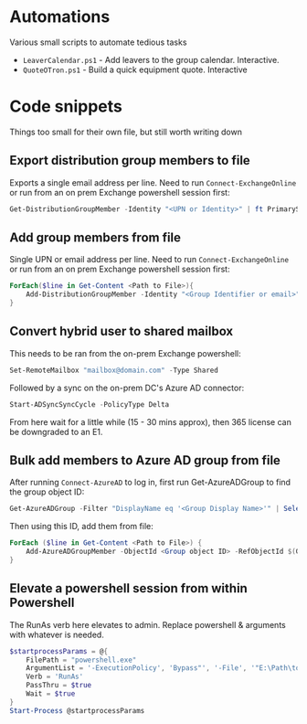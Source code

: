 # Automations
Various small scripts to automate tedious tasks

* `LeaverCalendar.ps1` - Add leavers to the group calendar. Interactive.
* `QuoteOTron.ps1` - Build a quick equipment quote. Interactive

# Code snippets
Things too small for their own file, but still worth writing down

## Export distribution group members to file
Exports a single email address per line. Need to run `Connect-ExchangeOnline` or run from an on prem Exchange powershell session first:
```powershell
Get-DistributionGroupMember -Identity "<UPN or Identity>" | ft PrimarySmtpAddress > /path/to/output.txt
```

## Add group members from file
Single UPN or email address per line. Need to run `Connect-ExchangeOnline` or run from an on prem Exchange powershell session first:
```powershell
ForEach($line in Get-Content <Path to File>){
    Add-DistributionGroupMember -Identity "<Group Identifier or email>" -Member $line.trim() 
}
```

## Convert hybrid user to shared mailbox
This needs to be ran from the on-prem Exchange powershell:
```powershell
Set-RemoteMailbox "mailbox@domain.com" -Type Shared
```

Followed by a sync on the on-prem DC's Azure AD connector:
```powershell
Start-ADSyncSyncCycle -PolicyType Delta
```

From here wait for a little while (15 - 30 mins approx), then 365 license can be downgraded to an E1.

## Bulk add members to Azure AD group from file
After running `Connect-AzureAD` to log in, first run Get-AzureADGroup to find the group object ID:
```powershell
Get-AzureADGroup -Filter "DisplayName eq '<Group Display Name>'" | Select ObjectID
```

Then using this ID, add them from file:
```powershell
ForEach ($line in Get-Content <Path to File>) {
    Add-AzureADGroupMember -ObjectId <Group object ID> -RefObjectId $(Get-AzureADUser -ObjectID $line).ObjectID
}
```

## Elevate a powershell session from within Powershell
The RunAs verb here elevates to admin. Replace powershell & arguments with whatever is needed.
```powershell
$startprocessParams = @{
    FilePath = "powershell.exe"
    ArgumentList = '-ExecutionPolicy', 'Bypass"', '-File', '"E:\Path\to\file.ps1"'
    Verb = 'RunAs'
    PassThru = $true
    Wait = $true
}
Start-Process @startprocessParams
```